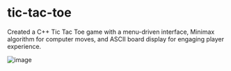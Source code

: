 # tic-tac-toe
Created a C++ Tic Tac Toe game with a menu-driven interface, Minimax algorithm for computer moves, and ASCII board display for engaging player experience.


![image](https://github.com/kothaajay456/tic-tac-toe/assets/155797354/a2aeab80-47ad-4309-8cdf-295f7c6a08d3)

